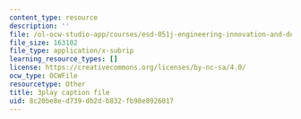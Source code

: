 ```yaml
---
content_type: resource
description: ''
file: /ol-ocw-studio-app/courses/esd-051j-engineering-innovation-and-design-fall-2012/8c20be8ed739db2db832fb98e8926017_KPWMFrMA52Y.srt
file_size: 163102
file_type: application/x-subrip
learning_resource_types: []
license: https://creativecommons.org/licenses/by-nc-sa/4.0/
ocw_type: OCWFile
resourcetype: Other
title: 3play caption file
uid: 8c20be8e-d739-db2d-b832-fb98e8926017
---
```

